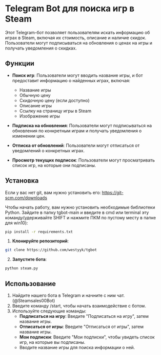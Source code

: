 # Telegram Bot для поиска игр в Steam

Этот Telegram-бот позволяет пользователям искать информацию об играх в Steam, включая их стоимость, описание и наличие скидок. Пользователи могут подписываться на обновления о ценах на игры и получать уведомления о скидках.

## Функции

- **Поиск игр**: Пользователи могут вводить название игры, и бот предоставит информацию о найденных играх, включая:
  - Название игры
  - Обычную цену
  - Скидочную цену (если доступно)
  - Описание игры
  - Ссылку на страницу игры в Steam
  - Изображение игры

- **Подписка на обновления**: Пользователи могут подписываться на обновления по конкретным играм и получать уведомления о изменении цен.

- **Отписка от обновлений**: Пользователи могут отписаться от уведомлений о конкретных играх.

- **Просмотр текущих подписок**: Пользователи могут просматривать список игр, на которые они подписаны.

## Установка

Eсли у вас нет git, вам нужно установить его: https://git-scm.com/downloads

Чтобы начать работу, вам нужно установить необходимые библиотеки Python. Зайдите в папку tgbot-main и введите в cmd или terminal эту команду(удерживайте SHIFT и нажмите ПКМ по пустому месту в папке для win10): 
```bash
pip install -r requirements.txt
```

1. **Клонируйте репозиторий**:
```bash
git clone https://github.com/westyyk/tgbot
```
2. **Запустите бота**:
```bash
python steam.py
```
## Использование

1. Найдите нашего бота в Telegram и начните с ним чат. (@Steamsales00Bot)
2. Введите команду /start, чтобы начать взаимодействие с ботом.
3. Используйте следующие команды:
   - **Подписаться на игру**: Введите "Подписаться на игру", затем название игры.
   - **Отписаться от игры**: Введите "Отписаться от игры", затем название игры.
   - **Мои подписки**: Введите "Мои подписки", чтобы увидеть список игр, на которые вы подписаны.
   - Вводите название игры для поиска информации о ней.

